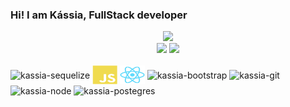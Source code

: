 ### Hi! I am Kássia, FullStack developer

<div align="center">
  <a href="https://github.com/Kassiaavieira">
  <img height="180em" src="https://github-readme-stats.vercel.app/api?username=kassiaavieira&show_icons=true&theme=dark&include_all_commits=true&count_private=true"/>
  <div>
    <a href = "mailto:vieirakassia05@gmail.com"><img src="https://img.shields.io/badge/-Gmail-%23333?style=for-the-badge&logo=gmail&logoColor=white" target="_blank"></a>
    <a href="https://www.linkedin.com/in/k%C3%A1ssia-vieira-66288a195/" target="_blank"><img src="https://img.shields.io/badge/-LinkedIn-%230077B5?style=for-the-badge&logo=linkedin&logoColor=white" target="_blank"></a> 
</div>
</div>
<div style="display: inline_block"><br>
  <img align="center" alt="kassia-sequelize" height="30" width="40" src="[https://raw.githubusercontent.com/devicons/devicon/master/icons/javascript/javascript-plain.svg](https://img.shields.io/badge/Sequelize-52B0E7?style=for-the-badge&logo=Sequelize&logoColor=white)">
  <img align="center" alt="kassia-Js" height="30" width="40" src="https://raw.githubusercontent.com/devicons/devicon/master/icons/javascript/javascript-plain.svg">
  <img align="center" alt="kassia-React" height="30" width="40" src="https://raw.githubusercontent.com/devicons/devicon/master/icons/react/react-original.svg">
  <img align="center" alt="kassia-bootstrap" height="30" width="40" src="https://cdn.jsdelivr.net/gh/devicons/devicon/icons/bootstrap/bootstrap-original-wordmark.svg">
  <img align="center" alt="kassia-git" height="30" width="40" src="https://cdn.jsdelivr.net/gh/devicons/devicon/icons/git/git-original.svg">
  <img align="center" alt="kassia-node" height="30" width="40" src="https://cdn.jsdelivr.net/gh/devicons/devicon/icons/nodejs/nodejs-original.svg">
  <img align="center" alt="kassia-postegres" height="30" width="40" src="https://cdn.jsdelivr.net/gh/devicons/devicon/icons/postgresql/postgresql-original-wordmark.svg">

##
 

